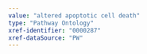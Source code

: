 ```yaml
---
value: "altered apoptotic cell death"
type: "Pathway Ontology"
xref-identifier: "0000287"
xref-dataSource: "PW"
---
```

